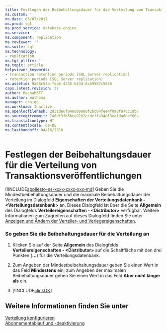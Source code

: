 ```yaml
---
title: Festlegen der Beibehaltungsdauer für die Verteilung von Transaktionsveröffentlichungen | Microsoft-Dokumentation
ms.custom: ''
ms.date: 03/07/2017
ms.prod: sql
ms.prod_service: database-engine
ms.service: ''
ms.component: replication
ms.reviewer: ''
ms.suite: sql
ms.technology:
- replication
ms.tgt_pltfrm: ''
ms.topic: article
helpviewer_keywords:
- transaction retention periods [SQL Server replication]
- retention periods [SQL Server replication]
ms.assetid: 9a98c53a-fea5-4235-b23d-6c69587c5676
caps.latest.revision: 37
author: MashaMSFT
ms.author: mathoma
manager: craigg
ms.workload: Inactive
ms.openlocfilehash: 2d31de0f0406b0900f2bc84fee4f0a8f97cc19b7
ms.sourcegitcommit: 7a6df3fd5bea9282ecdeffa94d13ea1da6def80a
ms.translationtype: HT
ms.contentlocale: de-DE
ms.lasthandoff: 04/16/2018
---
```

# <a name="set-distribution-retention-period-for-transactional-publications"></a>Festlegen der Beibehaltungsdauer für die Verteilung von Transaktionsveröffentlichungen
[!INCLUDE[appliesto-ss-xxxx-xxxx-xxx-md](../../includes/appliesto-ss-xxxx-xxxx-xxx-md.md)]
  Geben Sie die Mindestbeibehaltungsdauer und die maximale Beibehaltungsdauer der Verteilung im Dialogfeld **Eigenschaften der Verteilungsdatenbank - \<Verteilungsdatenbank>** an. Dieses Dialogfeld ist über die Seite **Allgemein** des Dialogfelds **Verteilereigenschaften - \<Distributor>** verfügbar. Weitere Informationen zum Zugreifen auf dieses Dialogfeld finden Sie unter [Anzeigen und Ändern der Verteiler- und Verlegereigenschaften](../../relational-databases/replication/view-and-modify-distributor-and-publisher-properties.md).  
  
### <a name="to-specify-the-distribution-retention-period"></a>So geben Sie die Beibehaltungsdauer für die Verteilung an  
  
1.  Klicken Sie auf der Seite **Allgemein** des Dialogfelds **Verteilereigenschaften - \<Distributor>** auf die Schaltfläche mit den drei Punkten (**…**) für die Verteilungsdatenbank.  
  
2.  Zum Angeben der Mindestbeibehaltungsdauer geben Sie einen Wert in das Feld **Mindestens** ein; zum Angeben der maximalen Beibehaltungsdauer geben Sie einen Wert in das Feld **Aber nicht länger als** ein.  
  
3.  [!INCLUDE[clickOK](../../includes/clickok-md.md)]  
  
## <a name="see-also"></a>Weitere Informationen finden Sie unter  
 [Verteilung konfigurieren](../../relational-databases/replication/configure-distribution.md)   
 [Abonnementablauf und -deaktivierung](../../relational-databases/replication/subscription-expiration-and-deactivation.md)  
  
  
